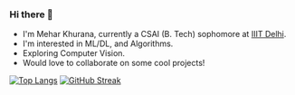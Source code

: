 ### Hi there 👋

- I'm Mehar Khurana, currently a CSAI (B. Tech) sophomore at [IIIT Delhi](https://github.com/IIIT-Delhi).
- I'm interested in ML/DL, and Algorithms.
- Exploring Computer Vision.
- Would love to collaborate on some cool projects!

[![Top Langs](https://github-readme-stats.vercel.app/api/top-langs/?username=meharkhurana03&theme=highcontrast&layout=compact)](https://github.com/anuraghazra/github-readme-stats)
[![GitHub Streak](http://github-readme-streak-stats.herokuapp.com?user=meharkhurana03&theme=horizon&date_format=M%20j%5B%2C%20Y%5D)](https://git.io/streak-stats)




<!--
**meharkhurana03/meharkhurana03** is a ✨ _special_ ✨ repository because its `README.md` (this file) appears on your GitHub profile.

Here are some ideas to get you started:

- 🔭 I’m currently working on ...
- 🌱 I’m currently learning ...
- 👯 I’m looking to collaborate on ...
- 🤔 I’m looking for help with ...
- 💬 Ask me about ...
- 📫 How to reach me: ...
- 😄 Pronouns: ...
- ⚡ Fun fact: ...
-->
